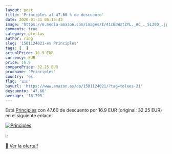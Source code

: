 ```yaml
---
layout: post
title: 'Principles al 47.60 % de descuento'
date: 2020-01-31 05:15:43
image: 'https://m.media-amazon.com/images/I/41cEbWztZYL._AC_._SL200_.jpg'
comments: true
category: ofertas
author: ring
slug: '1501124021-es Principles'
tags: [  ]
actualPrice: 16.9 EUR
currency: EUR
price: 16.9
comparePrice: 32.25 EUR
prodname: 'Principles'
country: 'es'
flag: '🇪🇸'
buyurl: 'https://www.amazon.es/dp/1501124021/?tag=tolees-21'
descuento: '47.60'
average: '16.795'
---
```


Está [Principles](https://www.amazon.es/dp/1501124021/?tag=tolees-21) con 47.60 de descuento por 16.9 EUR (original: 32.25 EUR) en el siguiente enlace!

[![Principles](https://m.media-amazon.com/images/I/41cEbWztZYL._AC_._SL200_.jpg)](https://www.amazon.es/dp/1501124021/?tag=tolees-21)

ℹ️:


[🛒 Ver la oferta!!](https://www.amazon.es/dp/1501124021/?tag=tolees-21)
